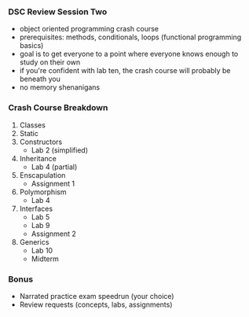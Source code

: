 ### DSC Review Session Two
- object oriented programming crash course
- prerequisites: methods, conditionals, loops (functional programming basics)
- goal is to get everyone to a point where everyone knows enough to study on their own
- if you're confident with lab ten, the crash course will probably be beneath you
- no memory shenanigans

### Crash Course Breakdown
1. Classes
2. Static
3. Constructors
	- Lab 2 (simplified)
4. Inheritance
	- Lab 4 (partial)
5. Enscapulation
	- Assignment 1
6. Polymorphism
	 - Lab 4
7. Interfaces
	- Lab 5
	- Lab 9
	- Assignment 2
8. Generics
	- Lab 10
	- Midterm

### Bonus
- Narrated practice exam speedrun (your choice)
- Review requests (concepts, labs, assignments)
